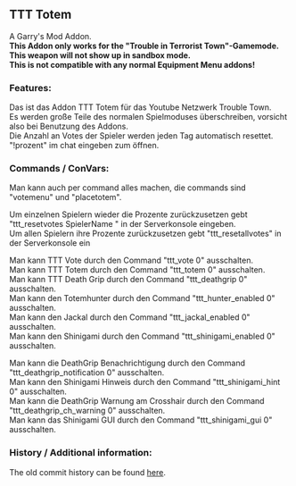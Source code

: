 ## TTT Totem 

A Garry's Mod Addon.  
**This Addon only works for the "Trouble in Terrorist Town"-Gamemode. This weapon will not show up in sandbox mode.  
This is not compatible with any normal Equipment Menu addons!**

### Features:

Das ist das Addon TTT Totem für das Youtube Netzwerk Trouble Town.   
Es werden große Teile des normalen Spielmoduses überschreiben, vorsicht also bei Benutzung des Addons.  
Die Anzahl an Votes der Spieler werden jeden Tag automatisch resettet.  
"!prozent" im chat eingeben zum öffnen.  

### Commands / ConVars:

Man kann auch per command alles machen, die commands sind "votemenu" und "placetotem".  

Um einzelnen Spielern wieder die Prozente zurückzusetzen gebt "ttt_resetvotes SpielerName " in der Serverkonsole eingeben.   
Um allen Spielern ihre Prozente zurückzusetzen gebt "ttt_resetallvotes" in der Serverkonsole ein  

Man kann TTT Vote durch den Command "ttt_vote 0" ausschalten.  
Man kann TTT Totem durch den Command "ttt_totem 0" ausschalten.  
Man kann TTT Death Grip durch den Command "ttt_deathgrip 0" ausschalten.  
Man kann den Totemhunter durch den Command "ttt_hunter_enabled 0" ausschalten.  
Man kann den Jackal durch den Command "ttt_jackal_enabled 0" ausschalten.  
Man kann den Shinigami durch den Command "ttt_shinigami_enabled 0" ausschalten.  

Man kann die DeathGrip Benachrichtigung durch den Command "ttt_deathgrip_notification 0" ausschalten.  
Man kann den Shinigami Hinweis durch den Command "ttt_shinigami_hint 0" ausschalten.  
Man kann die DeathGrip Warnung am Crosshair durch den Command "ttt_deathgrip_ch_warning 0" ausschalten.  
Man kann das Shinigami GUI durch den Command "ttt_shinigami_gui 0" ausschalten.  

### History / Additional information:

The old commit history can be found [here](https://github.com/GamefreakDE/gmod_addons).
